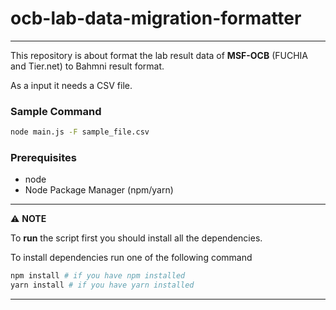 # ocb-lab-data-migration-formatter
---
This repository is about format the lab result data of **MSF-OCB** (FUCHIA and Tier.net) to Bahmni result format.

As a input it needs a CSV file.

### Sample Command
```bash
node main.js -F sample_file.csv
```

### Prerequisites
   * node
   * Node Package Manager (npm/yarn)
   
---
:warning: **NOTE**

To **run** the script first you should install all the dependencies.

To install dependencies run one of the following command
```bash
npm install # if you have npm installed
yarn install # if you have yarn installed

```

---